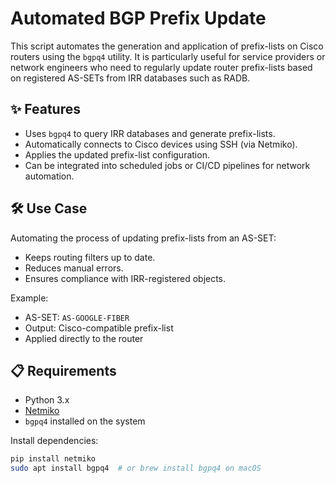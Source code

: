 # Automated BGP Prefix Update

This script automates the generation and application of prefix-lists on Cisco routers using the `bgpq4` utility. It is particularly useful for service providers or network engineers who need to regularly update router prefix-lists based on registered AS-SETs from IRR databases such as RADB.

## ✨ Features

- Uses `bgpq4` to query IRR databases and generate prefix-lists.
- Automatically connects to Cisco devices using SSH (via Netmiko).
- Applies the updated prefix-list configuration.
- Can be integrated into scheduled jobs or CI/CD pipelines for network automation.

## 🛠 Use Case

Automating the process of updating prefix-lists from an AS-SET:
- Keeps routing filters up to date.
- Reduces manual errors.
- Ensures compliance with IRR-registered objects.

Example:
- AS-SET: `AS-GOOGLE-FIBER`
- Output: Cisco-compatible prefix-list
- Applied directly to the router

## 📋 Requirements

- Python 3.x
- [Netmiko](https://pypi.org/project/netmiko/)
- `bgpq4` installed on the system

Install dependencies:

```bash
pip install netmiko
sudo apt install bgpq4  # or brew install bgpq4 on macOS

